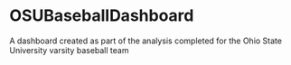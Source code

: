 # OSUBaseballDashboard
A dashboard created as part of the analysis completed for the Ohio State University varsity baseball team
